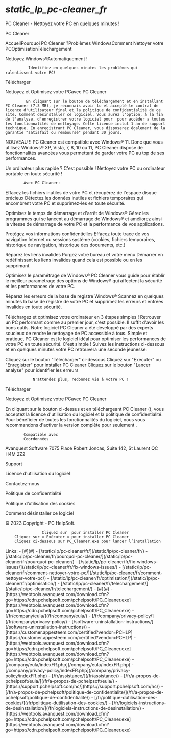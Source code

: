 # _static_lp_pc-cleaner_fr_

<p>PC Cleaner - Nettoyez votre PC en quelques minutes !</p>
<p>PC Cleaner</p>
<p>AccueilPourquoi PC Cleaner ?Problèmes WindowsComment Nettoyer votre PCOptimisationTéléchargement </p>
<p>Nettoyez Windows®Automatiquement !</p>
<pre><code>          Identifiez en quelques minutes les problèmes qui ralentissent votre PC!
</code></pre>
<p>Télécharger</p>
<p>Nettoyez et Optimisez votre PCavec PC Cleaner</p>
<pre><code>         En cliquant sur le bouton de téléchargement et en installant PC Cleaner (7.3 MB), je reconnais avoir lu et accepté le contrat de licence d'utilisateur final et la politique de confidentialité de ce site. Comment désinstaller ce logiciel. Vous aurez l'option, à la fin de l'analyse, d'enregistrer votre logiciel pour  pour accéder a toutes les fonctionnalités de nettoyage. Cette licence inclut 1 an de support technique. En enregistrant PC Cleaner, vous disposerez également de la garantie "satisfait ou remboursé" pendant 30 jours.
</code></pre>
<p>NOUVEAU !! PC Cleaner est compatible avec Windows® 11. Donc que vous utilisez Windows® XP, Vista, 7, 8, 10 ou 11, PC Cleaner dispose de fonctionnalités avancées vous permettant de garder votre PC au top de ses performances.</p>
<p>Un ordinateur plus rapide ?  C'est possible ! Nettoyez votre PC ou ordinateur portable en toute sécurité !</p>
<pre><code>        Avec PC Cleaner:
</code></pre>
<p>Effacez les fichiers inutiles de votre PC et récupérez de l'espace disque précieux
Détectez les données inutiles et fichiers temporaires qui encombrent votre PC et supprimez-les en toute sécurité.</p>
<p>Optimisez le temps de démarrage et d'arrêt de Windows®
Gérez les programmes qui se lancent au démarrage de Windows® et améliorez ainsi la vitesse de démarrage de votre PC et la performance de vos applications.</p>
<p>Protégez vos informations confidentielles
Effacez toute trace de vos navigation Internet ou sessions système (cookies, fichiers temporaires, historique de navigation, historique des documents, etc.)</p>
<p>Réparez les liens invalides
Purgez votre bureau et votre menu Démarrer en redéfinissant les liens invalides quand cela est possible ou en les supprimant.</p>
<p>Optimisez le paramétrage de Windows®
PC Cleaner vous guide pour établir le meilleur paramétrage des options de Windows® qui affectent la sécurité et les performances de votre PC.</p>
<p>Réparez les erreurs de la base de registre Windows®
Scannez en quelques minutes la base de registre de votre PC et supprimez les erreurs et entrées invalides en toute sécurité.</p>
<p>Téléchargez et optimisez votre ordinateur en 3 étapes simples !
Retrouver un PC performant comme au premier jour, c'est possible. Il suffit d'avoir les bons outils. Notre logiciel PC Cleaner a été développé par des experts soucieux de rendre le nettoyage de PC accessible à tous. Simple et pratique, PC Cleaner est le logiciel idéal pour optimiser les performances de votre PC en toute sécurité. 
C'est simple ! Suivez les instructions ci-dessous et en quelques minutes votre PC retrouvera une seconde jeunesse:</p>
<p>Cliquez sur le bouton "Télécharger" ci-dessous
Cliquez sur "Exécuter" ou "Enregistrer" pour installer PC Cleaner
Cliquez sur le bouton "Lancer analyse" pour identifier les erreurs</p>
<pre><code>            N'attendez plus, redonnez vie à votre PC !
</code></pre>
<p>Télécharger</p>
<p>Nettoyez et Optimisez votre PCavec PC Cleaner</p>
<p>En cliquant sur le bouton ci-dessus et en téléchargeant PC Cleaner (), vous acceptez la licence d'utilisation du logiciel et la politique de confidentialité. Pour bénéficier de toutes les fonctionnalités du logiciel, nous vous recommandons d'activer la version complète pour seulement .</p>
<pre><code>        Compatible avec
        Coordonnées
</code></pre>
<p>Avanquest Software
7075 Place Robert Joncas, Suite 142, St Laurent QC H4M 2Z2</p>
<p>Support</p>
<p>Licence d'utilisation du logiciel</p>
<p>Contactez-nous</p>
<p>Politique de confidentialité</p>
<p>Politique d’utilisation des cookies</p>
<p>Comment désinstaller ce logiciel</p>
<p>© 2023 Copyright - PC HelpSoft.</p>
<pre><code>                Cliquez sur  pour installer PC Cleaner
    Cliquez sur « Exécuter » pour installer PC Cleaner
    Cliquez ci-dessous sur PC_Cleaner.exe pour lancer l’installation
</code></pre>
Links:
- [#](#)
- [/static/lp/pc-cleaner/fr/](/static/lp/pc-cleaner/fr/)
- [/static/lp/pc-cleaner/fr/pourquoi-pc-cleaner/](/static/lp/pc-cleaner/fr/pourquoi-pc-cleaner/)
- [/static/lp/pc-cleaner/fr/fix-windows-issues/](/static/lp/pc-cleaner/fr/fix-windows-issues/)
- [/static/lp/pc-cleaner/fr/comment-nettoyer-votre-pc/](/static/lp/pc-cleaner/fr/comment-nettoyer-votre-pc/)
- [/static/lp/pc-cleaner/fr/optimisation/](/static/lp/pc-cleaner/fr/optimisation/)
- [/static/lp/pc-cleaner/fr/telechargement/](/static/lp/pc-cleaner/fr/telechargement/)
- [#](#)
- [https://webtools.avanquest.com/download.cfm?go=https://cdn.pchelpsoft.com/pchelpsoft/PC_Cleaner.exe](https://webtools.avanquest.com/download.cfm?go=https://cdn.pchelpsoft.com/pchelpsoft/PC_Cleaner.exe)
- [/fr/company/eula/](/fr/company/eula/)
- [/fr/company/privacy-policy/](/fr/company/privacy-policy/)
- [/software-uninstallation-instructions/](/software-uninstallation-instructions/)
- [https://customer.appesteem.com/certified?vendor=PCHLP](https://customer.appesteem.com/certified?vendor=PCHLP)
- [https://webtools.avanquest.com/download.cfm?go=https://cdn.pchelpsoft.com/pchelpsoft/PC_Cleaner.exe](https://webtools.avanquest.com/download.cfm?go=https://cdn.pchelpsoft.com/pchelpsoft/PC_Cleaner.exe)
- [/company/eula/indexFR.php](/company/eula/indexFR.php)
- [/company/privacy-policy/indexFR.php](/company/privacy-policy/indexFR.php)
- [/fr/assistance/](/fr/assistance/)
- [/fr/a-propos-de-pchelpsoft/eula/](/fr/a-propos-de-pchelpsoft/eula/)
- [https://support.pchelpsoft.com/hc/](https://support.pchelpsoft.com/hc/)
- [/fr/a-propos-de-pchelpsoft/politique-de-confidentialite/](/fr/a-propos-de-pchelpsoft/politique-de-confidentialite/)
- [/fr/politique-dutilisation-des-cookies/](/fr/politique-dutilisation-des-cookies/)
- [/fr/logiciels-instructions-de-desinstallation/](/fr/logiciels-instructions-de-desinstallation/)
- [https://webtools.avanquest.com/download.cfm?go=https://cdn.pchelpsoft.com/pchelpsoft/PC_Cleaner.exe](https://webtools.avanquest.com/download.cfm?go=https://cdn.pchelpsoft.com/pchelpsoft/PC_Cleaner.exe)